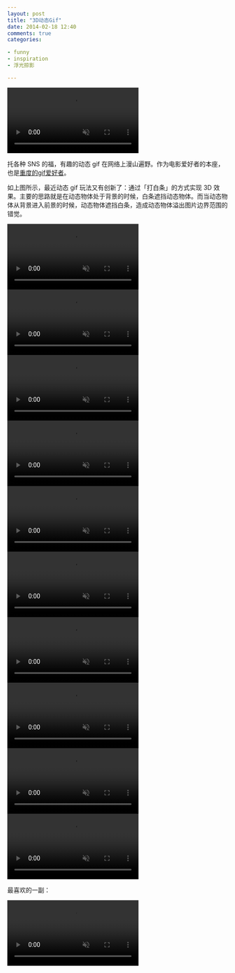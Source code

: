 ```yaml
---
layout: post
title: "3D动态Gif"
date: 2014-02-18 12:40
comments: true
categories:

- funny
- inspiration
- 浮光掠影

---
```


<video playsInline autoplay loop muted>
    <source src="{{ site.static_base }}/downloads/images/2014_02/3dgifs4.mp4" type="video/mp4">
    <p>Your browser doesn't support this embedded video.</p>
</video>

托各种 SNS 的福，有趣的动态 gif 在网络上漫山遍野。作为电影爱好者的本座，也是[重度的gif爱好者](https://lenciel.com/blog/categories/fu-guang-lue-ying/)。

如上图所示，最近动态 gif 玩法又有创新了：通过「打白条」的方式实现 3D 效果。主要的思路就是在动态物体处于背景的时候，白条遮挡动态物体。而当动态物体从背景进入前景的时候，动态物体遮挡白条，造成动态物体溢出图片边界范围的错觉。

<video playsInline autoplay loop muted>
    <source src="{{ site.static_base }}/downloads/images/2014_02/3dgifs1.mp4" type="video/mp4">
    <p>Your browser doesn't support this embedded video.</p>
</video>
<video playsInline autoplay loop muted>
    <source src="{{ site.static_base }}/downloads/images/2014_02/3dgifs2.mp4" type="video/mp4">
    <p>Your browser doesn't support this embedded video.</p>
</video>
<video playsInline autoplay loop muted>
    <source src="{{ site.static_base }}/downloads/images/2014_02/3dgifs3.mp4" type="video/mp4">
    <p>Your browser doesn't support this embedded video.</p>
</video>
<video playsInline autoplay loop muted>
    <source src="{{ site.static_base }}/downloads/images/2014_02/3dgifs5.mp4" type="video/mp4">
    <p>Your browser doesn't support this embedded video.</p>
</video>
<video playsInline autoplay loop muted>
    <source src="{{ site.static_base }}/downloads/images/2014_02/3dgifs6.mp4" type="video/mp4">
    <p>Your browser doesn't support this embedded video.</p>
</video>
<video playsInline autoplay loop muted>
    <source src="{{ site.static_base }}/downloads/images/2014_02/3dgifs6a.mp4" type="video/mp4">
    <p>Your browser doesn't support this embedded video.</p>
</video>
<video playsInline autoplay loop muted>
    <source src="{{ site.static_base }}/downloads/images/2014_02/3dgifs8.mp4" type="video/mp4">
    <p>Your browser doesn't support this embedded video.</p>
</video>
<video playsInline autoplay loop muted>
    <source src="{{ site.static_base }}/downloads/images/2014_02/3dgifs12.mp4" type="video/mp4">
    <p>Your browser doesn't support this embedded video.</p>
</video>
<video playsInline autoplay loop muted>
    <source src="{{ site.static_base }}/downloads/images/2014_02/3dgifs13.mp4" type="video/mp4">
    <p>Your browser doesn't support this embedded video.</p>
</video>
<video playsInline autoplay loop muted>
    <source src="{{ site.static_base }}/downloads/images/2014_02/3dgifs14.mp4" type="video/mp4">
    <p>Your browser doesn't support this embedded video.</p>
</video>

最喜欢的一副：

<video playsInline autoplay loop muted>
    <source src="{{ site.static_base }}/downloads/images/2014_02/3dgifs7.mp4" type="video/mp4">
    <p>Your browser doesn't support this embedded video.</p>
</video>